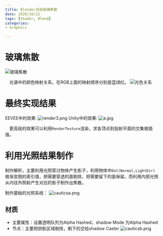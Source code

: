 ```yaml
---
title: Blender渲染玻璃焦散
date: 2020/10/22
tags: [Shader, Blend]
categories: 
- Graphics

---
```


# 玻璃焦散
![玻璃焦散](https://ss2.bdstatic.com/70cFvnSh_Q1YnxGkpoWK1HF6hhy/it/u=3264915731,2306361361&fm=26&gp=0.jpg)

&emsp;光谱中的颜色映射关系，在RGB上面的映射顺序分别是蓝绿红。
![光色关系](https://timgsa.baidu.com/timg?image&quality=80&size=b9999_10000&sec=1603365753747&di=87de1b4ca97243920dac904d27b76df3&imgtype=0&src=http%3A%2F%2Fwww.microsenso.com%2Fueditor%2Fphp%2Fupload%2Fimage%2F20161110%2F1478756299163735.png)

# 最终实现结果
EEVEE中的效果:
![render3.png](https://i.loli.net/2020/10/22/KuzVAkxqomZhNIr.png)
Unity中的效果:
![a.jpg](https://i.loli.net/2020/10/22/c2a5opzVLqvwghS.jpg)

&emsp;更高级的效果可以利用`RenderTexture`渲染，求各顶点到投射平面的交集做插值。

# 利用光照结果制作
制作解析，主要利用光照穿过物体产生影子，利用物体中`Dot(Normal,LightDir)`做渐变图的索引值，把需要穿透的面剔除，把需要留下的面保留。而利用内部光照从内往外照射产生对应的影子制作出焦散。

制作基础的光照系统：
![cauticsa.png](https://i.loli.net/2020/10/22/IBaeWlwcuiPENr9.png)


## 材质
- 主要属性：设置透明队列为Alpha Hashed，shadow Mode 为Alpha Hashed
- 节点：主要把阴影区域剔除，剩下的交给shadow Caster
![cauticsb.png](https://i.loli.net/2020/10/22/Uzrbvo9PupQTN26.png)

